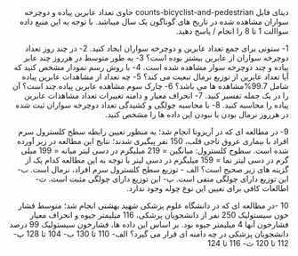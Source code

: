 <div dir="rtl">
دیتای فایل counts-bicyclist-and-pedestrian حاوی تعداد عابرین پیاده و دوچرخه سواران مشاهده شده در تاریخ های گوناگون یک سال میباشد. با توجه به این منبع داده سواالت 1 تا 8 را انجام / پاسخ دهید. 

1- ستونی برای جمع تعداد عابرین و دوچرخه سواران ایجاد کنید. 
2- در چند روز تعداد دوچرخه سواران از عابرین بیشتر بوده است؟ 
3- به طور متوسط در هرروز چند عابر پیاده و چند دوچرخه سوار مشاهده شده است. 
4- با روش رسم نمودار مشخص کنید که آیا تعداد عابرین از توزیع نرمال تبعیت می کند؟ 
5- چه تعداد از مشاهدات عابرین پیاده شامل 99.7%مشاهده ها می باشد؟ 
6- چارک سوم مشاهده عابرین پیاده چند است؟ آن را در یک جمله تفسیر کنید. 
7- انحراف معیار و دامنه تغییرات تعداد مشاهدات عابرین پیاده را محاسبه کنید. 
8- با محاسبه چولگی و کشیدگی تعداد دوچرخه سواران ثبت شده در هرروز نرمال بودن یا نبودن این داده ها را مشخص کنید. 

9- در مطالعه ای که در آریزونا انجام شد؛ به منظور تعیین رابطه سطح کلسترول سرم افراد با بیماری عروق تاجی قلب، 150 نفر پیگیری شدند؛ نتایج این مطالعه در زیر آورده شده است. 
سطوح کلسترول: 
میانگین = 219 میلیگرم در دسی لیتر 
میانه = 199 میلی گرم در دسی لیتر
نما = 159 میلیگرم در دسی لیتر 
با توجه به این مطالعه کدام یک از گزینه های زیر صحیح است؟ 
الف - توزیع سطح کلسترول سرم افراد، نرمال است. 
ب- این توزیع دارای چولگی منفی است. 
پ- این توزیع دارای چولگی مثبت است. 
ت- اطالعات کافی برای تعیین این نوع چوله وجود ندارد. 

10 -در مطالعه ای که در دانشگاه علوم پزشکی شهید بهشتی انجام شد؛ متوسط فشار خون سیستولیک 250 نفر از دانشجویان پزشکی، 116 میلیمتر جیوه و انحراف معیار فشارخون آنها 4 میلیمتر جیوه بود. بر اساس این داده ها، فشارخون سیستولیک 99 درصد دانشجویان پزشکی در چه دامنه ای قرار می گیرد؟ 
الف- 110 تا 130
ب- 104 تا 128
پ- 112 تا 120
ث- 116 تا 124
</div>